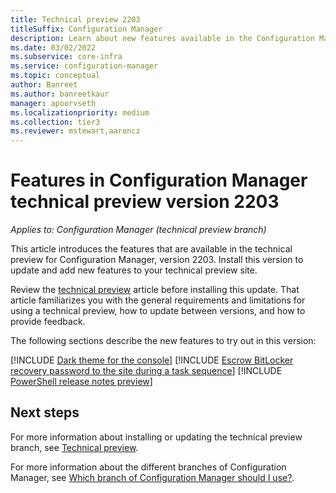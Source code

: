 ```yaml
---
title: Technical preview 2203
titleSuffix: Configuration Manager
description: Learn about new features available in the Configuration Manager technical preview branch version 2203.
ms.date: 03/02/2022
ms.subservice: core-infra
ms.service: configuration-manager
ms.topic: conceptual
author: Banreet
ms.author: banreetkaur
manager: apoorvseth
ms.localizationpriority: medium
ms.collection: tier3
ms.reviewer: mstewart,aaroncz 
---
```


# Features in Configuration Manager technical preview version 2203

*Applies to: Configuration Manager (technical preview branch)*

This article introduces the features that are available in the technical preview for Configuration Manager, version 2203. Install this version to update and add new features to your technical preview site.<!-- baseline only statement: When you install a new technical preview site, this release is also available as a baseline version. --> 

Review the [technical preview](../technical-preview.md) article before installing this update. That article familiarizes you with the general requirements and limitations for using a technical preview, how to update between versions, and how to provide feedback.

The following sections describe the new features to try out in this version:

<!-- [!INCLUDE [Example feature name](includes/2203/1234567.md)] -->

[!INCLUDE [Dark theme for the console](includes/2203/9070525.md)]
[!INCLUDE [Escrow BitLocker recovery password to the site during a task sequence](includes/2203/10454717.md)]
[!INCLUDE [PowerShell release notes preview](includes/2203/13395691.md)]

<!-- ## General known issues  -->
 
<!--  [!INCLUDE [11018755](includes/2112/known-issue-11018755.md)] -->
## Next steps

For more information about installing or updating the technical preview branch, see [Technical preview](../technical-preview.md).

For more information about the different branches of Configuration Manager, see [Which branch of Configuration Manager should I use?](../../understand/which-branch-should-i-use.md).
